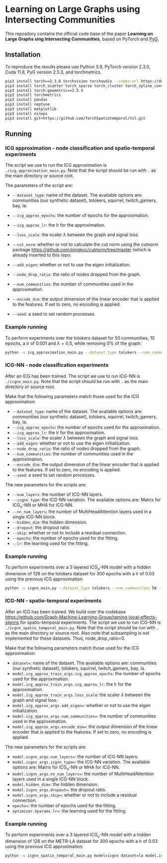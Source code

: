 # Learning on Large Graphs using Intersecting Communities

This repository contains the official code base of the paper **Learning on Large Graphs sing Intersecting Communities**, based on PyTorch and [PyG].

[PyG]: https://pytorch-geometric.readthedocs.io/en/latest/

## Installation ##
To reproduce the results please use Python 3.9, PyTorch version 2.3.0, Cuda 11.8, PyG version 2.5.3, and torchmetrics.

```bash
pip3 install torch==2.3.0 torchvision torchaudio --index-url https://download.pytorch.org/whl/cu118
pip3 install torch_scatter torch_sparse torch_cluster torch_spline_conv -f https://data.pyg.org/whl/torch-2.3.0+cu118.html
pip3 install torch-geometric==2.5.3
pip3 install torchmetrics
pip3 install pandas
pip3 install neptune
pip3 install matplotlib
pip3 install einops
pip3 install git+https://github.com/TorchSpatiotemporal/tsl.git
```

## Running

### ICG approximation - node classification and spatio-temporal experiments 

The script we use to run the ICG approximation is ``./icg_approximation_main.py``.
Note that the script should be run with ``.`` as the main directory or source root.

The parameters of the script are:

- ``--dataset_type``: name of the dataset.
The available options are: communities (our synthetic dataset), tolokers, squirrel, twitch_gamers, bay, la.

- ``--icg_approx_epochs``: the number of epochs for the approximation.
- ``--icg_approx_lr``: the lr for the approximation.
- ``--loss_scale``: the scaler $\lambda$ between the graph and signal loss.
- ``--cut_norm``: whether or not to calculate the cut norm using the cutnorm package https://github.com/pingkoc/cutnorm/tree/master (which is already inserted to this repo.
- ``--add_eigen``: whether or not to use the eigen initialization.
- ``--node_drop_ratio``: the ratio of nodes dropped from the graph.
- ``--num_communities``: the number of communities used in the approximation.
- ``--encode_dim``: the output dimension of the linear encoder that is applied to the features. If set to zero, no encoding is applied.
- ``--seed``: a seed to set random processes.
  
### Example running

To perform experiments over the tolokers dataset for 50 communities, 10 epochs, a lr of 0.001 and $\lambda=0.5$, while removing 0% of the graph: 
```bash
python -u icg_approximation_main.py --dataset_type tolokers --num_communities 50 --icg_approx_epochs 10 --icg_approx_lr 0.001 --loss_scale 0.5 --node_drop_ratio 0.0
```

### ICG-NN - node classification experiments

After an ICG has been trained. The script we use to run ICG-NN is ``./icgnn_main.py``.
Note that the script should be run with ``.`` as the main directory or source root.

Make that the following parameters match those used for the ICG approximation:

- ``--dataset_type``: name of the dataset.
The available options are: communities (our synthetic dataset), tolokers, squirrel, twitch_gamers, bay, la.
- ``--icg_approx_epochs``: the number of epochs used for the approximation.
- ``--icg_approx_lr``: the lr for the approximation.
- ``--loss_scale``: the scaler $\lambda$ between the graph and signal loss.
- ``--add_eigen``: whether or not to use the eigen initialization.
- ``--node_drop_ratio``: the ratio of nodes dropped from the graph.
- ``--num_communities``: the number of communities used in the approximation.
- ``--encode_dim``: the output dimension of the linear encoder that is applied to the features. If set to zero, no encoding is applied.
- ``--seed``: a seed to set random processes.

The new parameters for the scripts are:
- ``--num_layers``: the number of ICG-NN layers.
- ``--icgnn_type``: the ICG-NN variation.
The available options are: Matrix for ICG$_u$-NN or MHA for ICG-NN.
- ``--nn_num_layers``: the number of MultiHeadAttention layers used in a single ICG-NN block.
- ``--hidden_dim``: the hidden dimension.
- ``--dropout``: the dropout ratio.
- ``--skip``: whether or not to include a residual connection.
- ``--epochs``: the number of epochs used for the fitting.
- ``--lr``: the learning used for the fitting.

  
### Example running

To perform experiments over a 3 layered ICG$_u$-NN model with a hidden dimension of 128 on the tolokers dataset for 300 epochs with a lr of 0.03 using the previous ICG approximation: 
```bash
python -u icgnn_main.py --dataset_type tolokers --num_communities 50 --icg_approx_epochs 10 --icg_approx_lr 0.001 --loss_scale 0.5 --node_drop_ratio 0.0 --num_layers 3 --icgnn_type Matrix --hidden_dim 128 --epochs 300 --lr 0.03
```

### ICG-NN - spatio-temporal experiments

After an ICG has been trained. We build over the codebase https://github.com/Graph-Machine-Learning-Group/taming-local-effects-stgnns for spatio-temporal experiments.
The script we use to run ICG-NN is ``./icgnn_spatio_temporal_main.py``.
Note that the script should be run with ``.`` as the main directory or source root.
Also note that subsampling is not implemented for these datasets. Thus, node_drop_ratio=0.

Make that the following parameters match those used for the ICG approximation:

- ``dataset=``: name of the dataset.
The available options are: communities (our synthetic dataset), tolokers, squirrel, twitch_gamers, bay, la.
- ``model.icg_approx_train_args.icg_approx_epochs``: the number of epochs used for the approximation.
- ``model.icg_approx_train_args.icg_approx_lr``: the lr for the approximation.
- ``model.icg_approx_train_args.loss_scale``: the scaler $\lambda$ between the graph and signal loss.
- ``model.icg_approx_args.add_eigen=``: whether or not to use the eigen initialization.
- ``model.icg_approx_args.num_communities=``: the number of communities used in the approximation.
- ``model.icg_approx_args.encode_dim=``: the output dimension of the linear encoder that is applied to the features. If set to zero, no encoding is applied.

The new parameters for the scripts are:
- ``model.icgnn_args.num_layers=``: the number of ICG-NN layers.
- ``model.icgnn_args.icgnn_type=``: the ICG-NN variation.
The available options are: Matrix for ICG$_u$-NN or MHA for ICG-NN.
- ``model.icgnn_args.nn_num_layers=``: the number of MultiHeadAttention layers used in a single ICG-NN block.
- ``model.hidden_dim=``: the hidden dimension.
- ``model.icgnn_args.dropout=``: the dropout ratio.
- ``model.icgnn_args.skip=``: whether or not to include a residual connection.
- ``epochs=``: the number of epochs used for the fitting.
- ``optimizer.hparams.lr=``: the learning used for the fitting.

  
### Example running

To perform experiments over a 3 layered ICG$_u$-NN model with a hidden dimension of 128 on the METR-LA dataset for 300 epochs with a lr of 0.03 using the previous ICG approximation: 
```bash
python -u icgnn_spatio_temporal_main.py model=icgnn dataset=la model.icg_approx_args.num_communities=50 model.icg_approx_train_args.icg_approx_epochs=10 model.icg_approx_train_args.icg_approx_lr=0.001 model.icg_approx_train_args.loss_scale=0.5 model.icgnn_args.num_layers=3 model.icgnn_args.icgnn_type=Matrix model.hidden_dim=128 epochs=300 optimizer.hparams.lr=0.03
```

